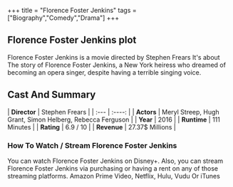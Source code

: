 +++
title = "Florence Foster Jenkins"
tags = ["Biography","Comedy","Drama"]
+++
## Florence Foster Jenkins plot
Florence Foster Jenkins is a movie directed by Stephen Frears It's about The story of Florence Foster Jenkins, a New York heiress who dreamed of becoming an opera singer, despite having a terrible singing voice.
## Cast And Summary
| **Director**      | Stephen Frears |
    | :---        |    :----:   |
    |  **Actors** | Meryl Streep, Hugh Grant, Simon Helberg, Rebecca Ferguson |
    | **Year**   | 2016    |
    |  **Runtime** | 111 Minutes |
    |  **Rating** | 6.9 / 10 | 
    |  **Revenue** | 27.37$ Millions |
### How To Watch / Stream Florence Foster Jenkins
You can watch Florence Foster Jenkins on Disney+.
Also, you can stream Florence Foster Jenkins via purchasing or having a rent on any of those streaming platforms.
Amazon Prime Video, Netflix, Hulu, Vudu Or iTunes